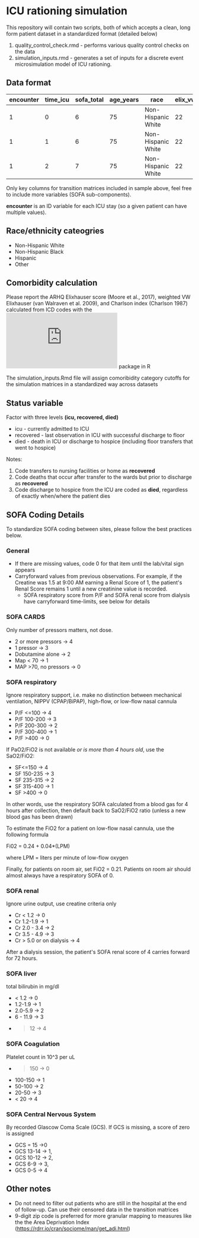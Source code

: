 # ICU rationing simulation

This repository will contain two scripts, both of which accepts a clean, long form patient dataset in a standardized format (detailed below)

1. quality_control_check.rmd - performs various quality control checks on the data
2. simulation_inputs.rmd - generates a set of inputs for a discrete event microsimulation model of ICU rationing.


## Data format 

| encounter | time_icu | sofa_total | age_years | race               |  elix_vw    | elix_ahrq  |charlson    | vent | status | covid |  zip       |
|-----------|----------|------------|-----------|--------------------|-------------|------------|------------|------|--------|-------|------------|
| 1         | 0        | 6          | 75        | Non-Hispanic White |     22      |  19        | 3          | 0    | icu    |  1    | XXXXX-YYYY |
| 1         | 1        | 6          | 75        | Non-Hispanic White |     22      |  19        | 3          | 0    | icu    |  1    | XXXXX-YYYY |
| 1         | 2        | 7          | 75        | Non-Hispanic White |     22      |  19        | 3          | 0    | icu    |  1    | XXXXX-YYYY |

Only key columns for transition matrices included in sample above, feel free to include more variables (SOFA sub-components).

**encounter** is an ID variable for each ICU stay (so a given patient can have multiple values).

## Race/ethnicity cateogries

* Non-Hispanic White
* Non-Hispanic Black
* Hispanic
* Other              

## Comorbidity calculation

Please report the ARHQ Elixhauser score (Moore et al., 2017), weighted VW Elixhauser (van Walraven et al. 2009), and Charlson index (Charlson 1987) calculated from ICD codes with the ![comorbidity](https://cran.r-project.org/web/packages/comorbidity/index.html) package in R

The simulation_inputs.Rmd file will assign comoribidity category cutoffs for the simulation matrices in a standardized way across datasets

## Status variable

Factor with three levels **(icu, recovered, died)**

* icu - currently admitted to ICU
* recovered - last observation in ICU with successful discharge to floor
* died - death in ICU or discharge to hospice (including floor transfers that went to hospice) 

Notes: 
1. Code transfers to nursing facilities or home as **recovered**
2. Code deaths that occur after transfer to the wards but prior to discharge as **recovered**
3. Code discharge to hospice from the ICU are coded as **died**, regardless of exactly when/where the patient dies 

## SOFA Coding Details

To standardize SOFA coding between sites, please follow the best practices below. 

### General

* If there are missing values, code 0 for that item until the lab/vital sign appears
* Carryforward values from previous observations. For example, if the Creatine was 1.5 at 9:00 AM earning a Renal Score of 1, the patient's Renal Score remains 1 until a new creatinine value is recorded.
    * SOFA respiratory score from P/F and SOFA renal score from dialysis have carryforward time-limits, see below for details

### SOFA CARDS
Only number of pressors matters, not dose.

* 2 or more pressors -> 4
* 1 pressor -> 3
* Dobutamine alone -> 2
* Map < 70 -> 1
* MAP >70, no pressors -> 0


### SOFA respiratory
Ignore respiratory support, i.e. make no distinction between mechanical ventilation, NIPPV (CPAP/BiPAP), high-flow, or low-flow nasal cannula

* P/F <=100 -> 4
* P/F 100-200 -> 3
* P/F 200-300 ->  2
* P/F 300-400 -> 1
* P/F >400 -> 0

If PaO2/FiO2 is not available *or is more than 4 hours old*, use the SaO2/FiO2:
* SF<=150 -> 4
* SF 150-235 -> 3
* SF 235-315 ->  2
* SF 315-400 -> 1
* SF >400 -> 0

In other words, use the respiratory SOFA calculated from a blood gas for 4 hours after collection, then default back to SaO2/FiO2 ratio (unless a new blood gas has been drawn)

To estimate the FiO2 for a patient on low-flow nasal cannula, use the following formula

Fi02 = 0.24 + 0.04*(LPM)

where LPM = liters per minute of low-flow oxygen

Finally, for patients on room air, set FiO2 = 0.21. Patients on room air should almost always have a respiratory SOFA of 0.


### SOFA renal 
Ignore urine output, use creatine criteria only 
* Cr < 1.2 -> 0
* Cr 1.2-1.9 -> 1
* Cr 2.0 - 3.4 -> 2
* Cr 3.5 - 4.9 -> 3
* Cr > 5.0 or on dialysis -> 4

After a dialysis session, the patient's SOFA renal score of 4 carries forward for 72 hours.

### SOFA liver

total bilirubin in mg/dl

* < 1.2 -> 0
* 1.2-1.9 -> 1
* 2.0-5.9 -> 2
* 6 - 11.9 -> 3
* > 12 -> 4

### SOFA Coagulation

Platelet count in 10^3 per uL

* > 150 -> 0
* 100-150 -> 1
* 50-100 -> 2
* 20-50 -> 3
* < 20 -> 4

### SOFA Central Nervous System
By recorded Glascow Coma Scale (GCS). If GCS is missing, a score of zero is assigned
* GCS = 15 ->0
* GCS 13-14 -> 1,
* GCS 10-12 -> 2,
* GCS 6-9 -> 3,
* GCS 0-5 -> 4


## Other notes
* Do not need to filter out patients who are still in the hospital at the end of follow-up. Can use their censored data in the transition matrices
* 9-digit zip code is preferred for more granular mapping to measures like the the Area Deprivation Index (https://rdrr.io/cran/sociome/man/get_adi.html)
